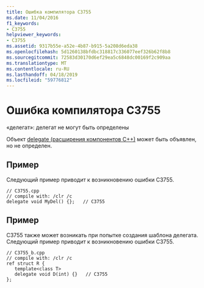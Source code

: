 ```yaml
---
title: Ошибка компилятора C3755
ms.date: 11/04/2016
f1_keywords:
- C3755
helpviewer_keywords:
- C3755
ms.assetid: 9317b55e-a52e-4b87-b915-5a208d6eda38
ms.openlocfilehash: 5d1260138bfdbc318817c336077eef326b62f8b8
ms.sourcegitcommit: 72583d30170d6ef29ea5c6848dc00169f2c909aa
ms.translationtype: MT
ms.contentlocale: ru-RU
ms.lasthandoff: 04/18/2019
ms.locfileid: "59776812"
---
```

# <a name="compiler-error-c3755"></a>Ошибка компилятора C3755

«делегат»: делегат не могут быть определены

Объект [delegate (расширения компонентов C++)](../../extensions/delegate-cpp-component-extensions.md) может быть объявлен, но не определен.

## <a name="example"></a>Пример

Следующий пример приводит к возникновению ошибки C3755.

```
// C3755.cpp
// compile with: /clr /c
delegate void MyDel() {};   // C3755
```

## <a name="example"></a>Пример

C3755 также может возникать при попытке создания шаблона делегата. Следующий пример приводит к возникновению ошибки C3755.

```
// C3755_b.cpp
// compile with: /clr /c
ref struct R {
   template<class T>
   delegate void D(int) {}   // C3755
};
```
